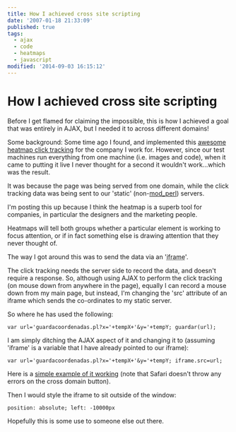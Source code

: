 ```yaml
---
title: How I achieved cross site scripting
date: '2007-01-18 21:33:09'
published: true
tags:
  - ajax
  - code
  - heatmaps
  - javascript
modified: '2014-09-03 16:15:12'
---
```

# How I achieved cross site scripting

Before I get flamed for claiming the impossible, this is how I achieved a goal that was entirely in AJAX, but I needed it to across different domains!

Some background: Some time ago I found, and implemented this [awesome heatmap click tracking](http://blog.corunet.com/english/the-definitive-heatmap) for the company I work for.  However, since our test machines run everything from one machine (i.e. images and code), when it came to putting it live I never thought for a second it wouldn't work...which was the result.

It was because the page was being served from one domain, while the click tracking data was being sent to our 'static' (non-[mod_perl](http://perl.apache.org/)) servers.


<!--more-->

I'm posting this up because I think the heatmap is a superb tool for companies, in particular the designers and the marketing people. 

Heatmaps will tell both groups whether a particular element is working to focus attention, or if in fact something else is drawing attention that they never thought of.

The way I got around this was to send the data via an '<acronym title="Inline Frame">iframe</acronym>'.

The click tracking needs the server side to record the data, and doesn't require a response.  So, although using AJAX to perform the click tracking (on mouse down from anywhere in the page), equally I can record a mouse down from my main page, but instead, I'm changing the 'src' attribute of an iframe which sends the co-ordinates to my static server.

So where he has used the following:

`var url='guardacoordenadas.pl?x='+tempX+'&y='+tempY;
guardar(url);`

I am simply ditching the AJAX aspect of it and changing it to (assuming 'iframe' is a variable that I have already pointed to our iframe):

`var url='guardacoordenadas.pl?x='+tempX+'&y='+tempY;
iframe.src=url;`

Here is a [simple example of it working](http://remysharp.com/wp-content/uploads/2007/01/crossdomain.html) (note that Safari doesn't throw any errors on the cross domain button).

Then I would style the iframe to sit outside of the window:

`position: absolute; left: -10000px`

Hopefully this is some use to someone else out there.

